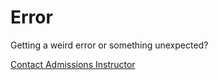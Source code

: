 # Error

Getting a weird error or something unexpected?

[Contact Admissions Instructor](https://calendly.com/brad-smialek/code-fellows-201)
